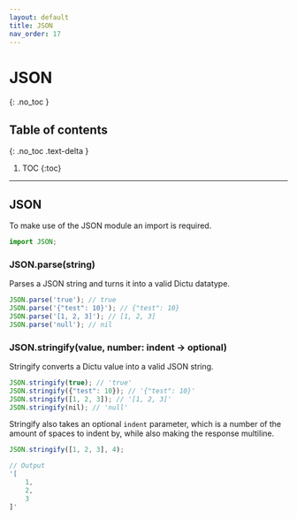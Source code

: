 ```yaml
---
layout: default
title: JSON
nav_order: 17
---
```


# JSON
{: .no_toc }

## Table of contents
{: .no_toc .text-delta }

1. TOC
{:toc}

---

## JSON

To make use of the JSON module an import is required.

```js
import JSON;
```

### JSON.parse(string)

Parses a JSON string and turns it into a valid Dictu datatype.

```js
JSON.parse('true'); // true
JSON.parse('{"test": 10}'); // {"test": 10}
JSON.parse('[1, 2, 3]'); // [1, 2, 3]
JSON.parse('null'); // nil
```

### JSON.stringify(value, number: indent -> optional)

Stringify converts a Dictu value into a valid JSON string.

```js
JSON.stringify(true); // 'true'
JSON.stringify({"test": 10}); // '{"test": 10}'
JSON.stringify([1, 2, 3]); // '[1, 2, 3]'
JSON.stringify(nil); // 'null'
```

Stringify also takes an optional `indent` parameter, which is a number of the amount of spaces to indent by, while
also making the response multiline.
```js
JSON.stringify([1, 2, 3], 4);

// Output
'[
    1,
    2,
    3
]'
```
